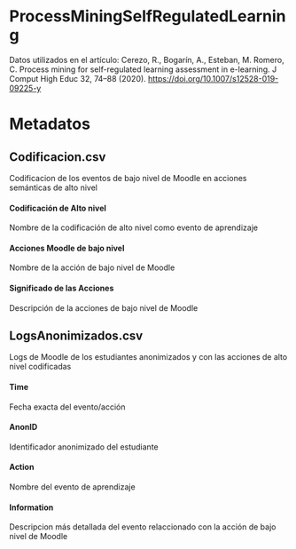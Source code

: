 # ProcessMiningSelfRegulatedLearning
Datos utilizados en el artículo: Cerezo, R., Bogarín, A., Esteban, M. Romero, C. Process mining for self-regulated learning assessment in e-learning. J Comput High Educ 32, 74–88 (2020). https://doi.org/10.1007/s12528-019-09225-y

# Metadatos

## Codificacion.csv
Codificacion de los eventos de bajo nivel de Moodle en acciones semánticas de alto nivel

#### Codificación de Alto nivel	
Nombre de la codificación de alto nivel como evento de aprendizaje

#### Acciones Moodle de bajo nivel	
Nombre de la acción de bajo nivel de Moodle

#### Significado de las Acciones
Descripción de la acciones de bajo nivel de Moodle

## LogsAnonimizados.csv
Logs de Moodle de los estudiantes anonimizados y con las acciones de alto nivel codificadas

#### Time
Fecha exacta del evento/acción

#### AnonID 
Identificador anonimizado del estudiante

#### Action
Nombre del evento de aprendizaje

#### Information
Descripcion más detallada del evento relaccionado con la acción de bajo nivel de Moodle
